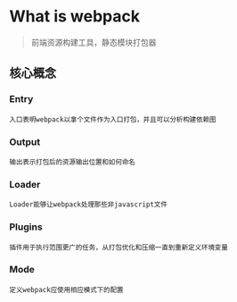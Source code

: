 # What is webpack

> 前端资源构建工具，静态模块打包器

## 核心概念

### Entry

    入口表明webpack以拿个文件作为入口打包，并且可以分析构建依赖图

### Output

    输出表示打包后的资源输出位置和如何命名

### Loader

    Loader能够让webpack处理那些非javascript文件

### Plugins

    插件用于执行范围更广的任务，从打包优化和压缩一直到重新定义环境变量

### Mode

    定义webpack应使用相应模式下的配置
